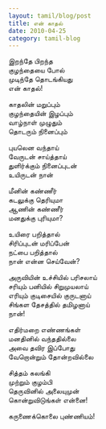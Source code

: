 ```yaml
---
layout: tamil/blog/post
title: என் காதல்
date: 2010-04-25
category: tamil-blog
---
```


இறந்தே பிறந்த <br/>
குழந்தையை போல் <br/>
முடிந்தே தொடங்கியது <br/>
என் காதல்!

காதலின் மறுப்பும் <br/>
குழந்தையின் இழப்பும் <br/>
வாழ்நாள் முழுதும் <br/>
தொடரும் நினைப்பும்

புயலென வந்தாய் <br/>
வேருடன் சாய்த்தாய் <br/>
துளிர்க்கும் நினைப்புடன் <br/>
உயிருடன் நான்

மீனின் கண்ணீர் <br/>
கடலுக்கு தெரியுமா <br/>
ஆணின் கண்ணீர் <br/>
மனதுக்கு புரியுமா?

உயிரை பறித்தால் <br/>
சிரிப்புடன் மரிப்பேன் <br/>
நட்பை பறித்தால் <br/>
நான் என்ன செய்வேன்?

அருவியின் உச்சியில் பரிசலாய் <br/>
சரியும் பனியில் சிறுமுயலாய் <br/>
எரியும் குடிசையில் குருடனாய் <br/>
சிங்கள தேசத்தில் தமிழனாய் <br/>
நான்!

எதிர்மறை எண்ணங்கள் <br/>
மனதினில் வந்ததில்லை <br/>
அவை தவிர இப்போது <br/>
வேறொன்றும் தோன்றவில்லை

சித்தம் கலங்கி <br/>
முற்றும் குழம்பி <br/>
தெருவினில் அலையுமுன் <br/>
கொன்றுவிடுங்கள் என்னை!

கருணைக்கொலை புண்ணியம்!
